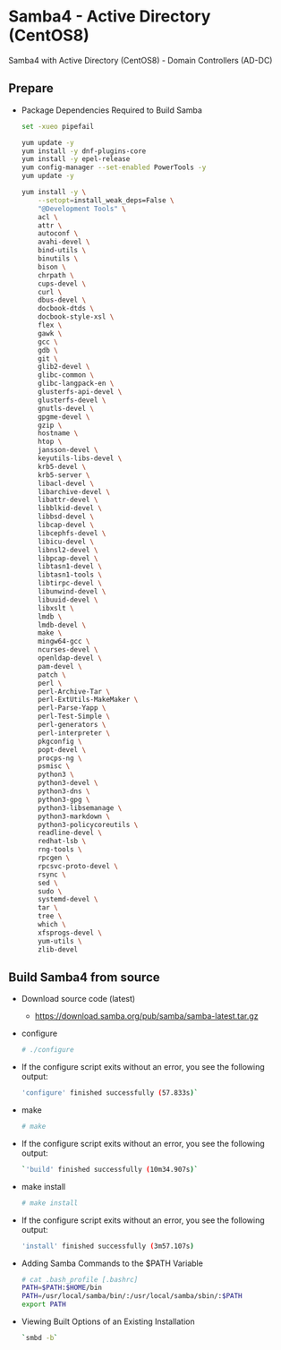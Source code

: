 # Samba4 - Active Directory (CentOS8)
  Samba4 with Active Directory (CentOS8) - Domain Controllers (AD-DC)

## Prepare
* Package Dependencies Required to Build Samba

  ```bash
  set -xueo pipefail

  yum update -y
  yum install -y dnf-plugins-core
  yum install -y epel-release
  yum config-manager --set-enabled PowerTools -y
  yum update -y
  
  yum install -y \
      --setopt=install_weak_deps=False \
      "@Development Tools" \
      acl \
      attr \
      autoconf \
      avahi-devel \
      bind-utils \
      binutils \
      bison \
      chrpath \
      cups-devel \
      curl \
      dbus-devel \
      docbook-dtds \
      docbook-style-xsl \
      flex \
      gawk \
      gcc \
      gdb \
      git \
      glib2-devel \
      glibc-common \
      glibc-langpack-en \
      glusterfs-api-devel \
      glusterfs-devel \
      gnutls-devel \
      gpgme-devel \
      gzip \
      hostname \
      htop \
      jansson-devel \
      keyutils-libs-devel \
      krb5-devel \
      krb5-server \
      libacl-devel \
      libarchive-devel \
      libattr-devel \
      libblkid-devel \
      libbsd-devel \
      libcap-devel \
      libcephfs-devel \
      libicu-devel \
      libnsl2-devel \
      libpcap-devel \
      libtasn1-devel \
      libtasn1-tools \
      libtirpc-devel \
      libunwind-devel \
      libuuid-devel \
      libxslt \
      lmdb \
      lmdb-devel \
      make \
      mingw64-gcc \
      ncurses-devel \
      openldap-devel \
      pam-devel \
      patch \
      perl \
      perl-Archive-Tar \
      perl-ExtUtils-MakeMaker \
      perl-Parse-Yapp \
      perl-Test-Simple \
      perl-generators \
      perl-interpreter \
      pkgconfig \
      popt-devel \
      procps-ng \
      psmisc \
      python3 \
      python3-devel \
      python3-dns \
      python3-gpg \
      python3-libsemanage \
      python3-markdown \
      python3-policycoreutils \
      readline-devel \
      redhat-lsb \
      rng-tools \
      rpcgen \
      rpcsvc-proto-devel \
      rsync \
      sed \
      sudo \
      systemd-devel \
      tar \
      tree \
      which \
      xfsprogs-devel \
      yum-utils \
      zlib-devel
  ```

## Build Samba4 from source
* Download source code (latest)
  * https://download.samba.org/pub/samba/samba-latest.tar.gz
* configure

  ```bash
  # ./configure
  ```

* If the configure script exits without an error, you see the following output:

  ```bash
  'configure' finished successfully (57.833s)`
  ```

* make

  ```bash
  # make
  ```

* If the configure script exits without an error, you see the following output:

  ```bash
  `'build' finished successfully (10m34.907s)`
  ```

* make install

  ```bash
  # make install
  ```

* If the configure script exits without an error, you see the following output:

  ```bash
  'install' finished successfully (3m57.107s)
  ```

* Adding Samba Commands to the $PATH Variable

  ```bash
  # cat .bash_profile [.bashrc]
  PATH=$PATH:$HOME/bin
  PATH=/usr/local/samba/bin/:/usr/local/samba/sbin/:$PATH
  export PATH
  ```

* Viewing Built Options of an Existing Installation

  ```bash
  `smbd -b`
  ```
